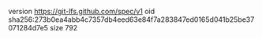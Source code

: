 version https://git-lfs.github.com/spec/v1
oid sha256:273b0ea4abb4c7357db4eed63e84f7a283847ed0165d041b25be37071284d7e5
size 792
